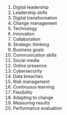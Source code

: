 1. Digital leadership
2. Leadership skills
3. Digital transformation
4. Change management
5. Technology
6. Innovation
7. Collaboration
8. Strategic thinking
9. Business goals
10. Communication skills
11. Social media
12. Online presence
13. Cybersecurity
14. Data breaches
15. Risk management
16. Continuous learning
17. Flexibility
18. Adapting to change
19. Measuring results
20. Performance evaluation
